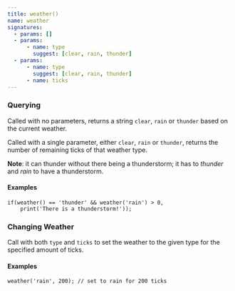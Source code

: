```yaml
---
title: weather()
name: weather
signatures:
  - params: []
  - params:
      - name: type
        suggest: [clear, rain, thunder]
  - params:
      - name: type
        suggest: [clear, rain, thunder]
      - name: ticks
---
```


### Querying

Called with no parameters, returns a string `clear`, `rain` or `thunder` based
on the current weather.

Called with a single parameter, either `clear`, `rain` or `thunder`, returns the
number of remaining ticks of that weather type.

**Note**: it can thunder without there being a thunderstorm; it has to _thunder_
and _rain_ to have a thunderstorm.

#### Examples

```scarpet
if(weather() == 'thunder' && weather('rain') > 0,
    print('There is a thunderstorm!'));
```

### Changing Weather

Call with both `type` and `ticks` to set the weather to the given type for the
specified amount of ticks.

#### Examples

```scarpet
weather('rain', 200); // set to rain for 200 ticks
```
